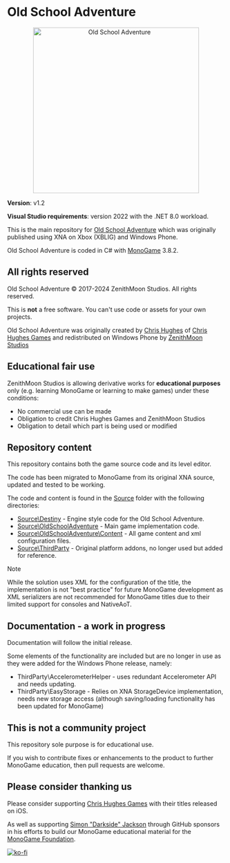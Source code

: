 # Old School Adventure

 <div align="center">
  <img height="384" alt="Old School Adventure" src="https://raw.githubusercontent.com/ZenithMoonStudios/OldSchoolAdventure/refs/heads/main/Logo.png">
</div>

**Version**: v1.2

**Visual Studio requirements**: version 2022 with the .NET 8.0 workload.

This is the main repository for [Old School Adventure](https://www.microsoft.com/store/apps/9NBLGGH0DLHC) which was originally published using XNA on Xbox (XBLIG) and Windows Phone.

Old School Adventure is coded in C# with [MonoGame](https://monogame.net/) 3.8.2.

## All rights reserved

Old School Adventure © 2017-2024 ZenithMoon Studios. All rights reserved.

This is **not** a free software. You can't use code or assets for your own projects.

Old School Adventure was originally created by [Chris Hughes](https://x.com/chrishughes2d) of [Chris Hughes Games](https://chrishughes.games/) and redistributed on Windows Phone by [ZenithMoon Studios](https://zenithmoon.com/)

## Educational fair use

ZenithMoon Studios is allowing derivative works for **educational purposes** only (e.g. learning MonoGame or learning to make games) under these conditions:

- No commercial use can be made
- Obligation to credit Chris Hughes Games and ZenithMoon Studios
- Obligation to detail which part is being used or modified

## Repository content

This repository contains both the game source code and its level editor.

The code has been migrated to MonoGame from its original XNA source, updated and tested to be working.

The code and content is found in the [Source](/Source/) folder with the following directories:

- [Source\Destiny](/Source/Destiny/) - Engine style code for the Old School Adventure.
- [Source\OldSchoolAdventure](/Source/OldSchoolAdventure/) - Main game implementation code.
- [Source\OldSchoolAdventure\Content](/Source/OldSchoolAdventure/Content/) - All game content and xml configuration files.
- [Source\ThirdParty](/Source/ThirdParty/) - Original platform addons, no longer used but added for reference.

> [!NOTE]
> While the solution uses XML for the configuration of the title, the implementation is not "best practice" for future MonoGame development as XML serializers are not recommended for MonoGame titles due to their limited support for consoles and NativeAoT.

## Documentation - a work in progress

Documentation will follow the initial release.

Some elements of the functionality are included but are no longer in use as they were added for the Windows Phone release, namely:

- ThirdParty\AccelerometerHelper - uses redundant Accelerometer API and needs updating.
- ThirdParty\EasyStorage - Relies on XNA StorageDevice implementation, needs new storage access (although saving/loading functionality has been updated for MonoGame)

## This is not a community project

This repository sole purpose is for educational use.

If you wish to contribute fixes or enhancements to the product to further MonoGame education, then pull requests are welcome.

## Please consider thanking us

Please consider supporting [Chris Hughes Games](https://chrishughes.games/) with their titles released on iOS.

As well as supporting [Simon "Darkside" Jackson](https://github.com/sponsors/SimonDarksideJ) through GitHub sponsors in his efforts to build our MonoGame educational material for the [MonoGame Foundation](https://monogame.net/).

[![ko-fi](https://ko-fi.com/img/githubbutton_sm.svg)](https://ko-fi.com/S6S84ZRM4)